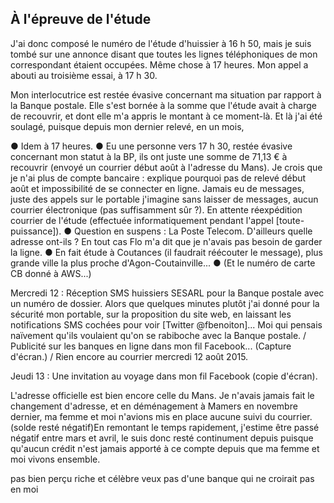 ## À l'épreuve de l'étude

J'ai donc composé le numéro de l'étude d'huissier à 16 h 50, mais je suis tombé sur une annonce disant que toutes les lignes téléphoniques de mon correspondant étaient occupées. Même chose à 17 heures. Mon appel a abouti au troisième essai, à 17 h 30.

Mon interlocutrice est restée évasive concernant ma situation par rapport à la Banque postale. Elle s'est bornée à la somme que l'étude avait à charge de recouvrir, et dont elle m'a appris le montant à ce moment-là. Et là j'ai été soulagé, puisque depuis mon dernier relevé, en un mois, 

● Idem à 17 heures. ● Eu une personne vers 17 h 30, restée évasive concernant mon statut à la BP, ils ont juste une somme de 71,13 € à recouvrir (envoyé un courrier début août à l'adresse du Mans). Je crois que je n'ai plus de compte bancaire : explique pourquoi pas de relevé début août et impossibilité de se connecter en ligne. Jamais eu de messages, juste des appels sur le portable j'imagine sans laisser de messages, aucun courrier électronique (pas suffisamment sûr ?). En attente réexpédition courrier de l'étude (effectuée informatiquement pendant l'appel [toute-puissance]). ● Question en suspens : La Poste Telecom. D'ailleurs quelle adresse ont-ils ? En tout cas Flo m'a dit que je n'avais pas besoin de garder la ligne. ● En fait étude à Coutances (il faudrait réécouter le message), plus grande ville la plus proche d'Agon-Coutainville... ● (Et le numéro de carte CB donné à AWS...)

Mercredi 12 : Réception SMS huissiers SESARL pour la Banque postale avec un numéro de dossier. Alors que quelques minutes plutôt j'ai donné pour la sécurité mon portable, sur la proposition du site web, en laissant les notifications SMS cochées pour voir [Twitter @fbenoiton]... Moi qui pensais naïvement qu'ils voulaient qu'on se rabiboche avec la Banque postale. / Publicité sur les banques en ligne dans mon fil Facebook... (Capture d'écran.) / Rien encore au courrier mercredi 12 août 2015.

Jeudi 13 : Une invitation au voyage dans mon fil Facebook (copie d'écran).

L'adresse officielle est bien encore celle du Mans. Je n'avais jamais fait le changement d'adresse, et en déménagement à Mamers en novembre dernier, ma femme et moi n'avions mis en place aucune suivi du courrier.
(solde resté négatif)En remontant le temps rapidement, j'estime être passé négatif entre mars et avril, le suis donc resté continument depuis puisque qu'aucun crédit n'est jamais apporté à ce compte depuis que ma femme et moi vivons ensemble. 

pas bien perçu riche et célèbre
veux pas d'une banque qui ne croirait pas en moi

